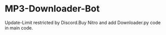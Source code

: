 # MP3-Downloader-Bot
Update-Limit restricted by Discord.Buy Nitro and add Downloader.py code in main code.
